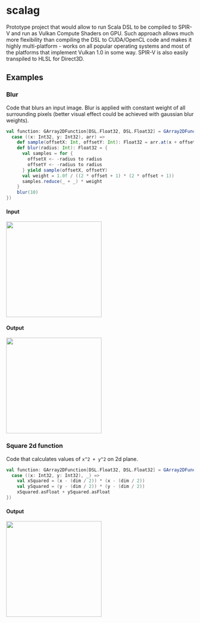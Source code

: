 # scalag

Prototype project that would allow to run Scala DSL to be compiled to SPIR-V and run as Vulkan Compute Shaders on GPU. Such approach allows much more flexibility than compiling the DSL to CUDA/OpenCL code and makes it highly multi-platform - works on all popular operating systems and most of the platforms that implement Vulkan 1.0 in some way. SPIR-V is also easily transpiled to HLSL for Direct3D.

## Examples

### Blur
Code that blurs an input image. Blur is applied with constant weight of all surrounding pixels (better visual effect could be achieved with gaussian blur weights).
```scala
val function: GArray2DFunction[DSL.Float32, DSL.Float32] = GArray2DFunction(dim, dim, {
  case ((x: Int32, y: Int32), arr) =>
    def sample(offsetX: Int, offsetY: Int): Float32 = arr.at(x + offsetX, y + offsetY,)
    def blur(radius: Int): Float32 = {
      val samples = for {
        offsetX <- -radius to radius
        offsetY <- -radius to radius
      } yield sample(offsetX, offsetY)
      val weight = 1.0f / ((2 * offset + 1) * (2 * offset + 1))
      samples.reduce(_ + _) * weight
    }
    blur(10)
})
```
#### Input
<img src="https://github.com/scalag/scalag/assets/4761866/a8d3b8f2-3fca-4fbb-b946-2e656206f8e7" width="256">

#### Output
<img src="https://github.com/scalag/scalag/assets/4761866/d86fb1ca-7ee3-4d54-a5a2-fcfc7cd91c02" width="256">

### Square 2d function
Code that calculates values of `x^2 + y^2` on 2d plane.
```scala
val function: GArray2DFunction[DSL.Float32, DSL.Float32] = GArray2DFunction(dim, dim, {
  case ((x: Int32, y: Int32), _) =>
    val xSquared = (x - (dim / 2)) * (x - (dim / 2))
    val ySquared = (y - (dim / 2)) * (y - (dim / 2))
    xSquared.asFloat + ySquared.asFloat
})
```

#### Output
<img src="https://github.com/scalag/scalag/assets/4761866/15ce6ccf-bc6a-4dd1-8131-444bc4d78689" width="256">
